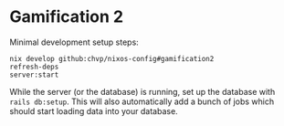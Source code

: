 # Gamification 2

Minimal development setup steps:

```
nix develop github:chvp/nixos-config#gamification2
refresh-deps
server:start
```

While the server (or the database) is running, set up the database with `rails
db:setup`. This will also automatically add a bunch of jobs which should start
loading data into your database.
